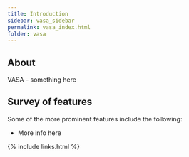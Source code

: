 ```yaml
---
title: Introduction
sidebar: vasa_sidebar
permalink: vasa_index.html
folder: vasa
---
```


## About

VASA - something here 

## Survey of features

Some of the more prominent features include the following:

* More info here

{% include links.html %}
